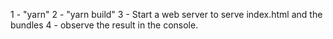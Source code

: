1 - "yarn"
2 - "yarn build"
3 - Start a web server to serve index.html and the bundles
4 - observe the result in the console.
